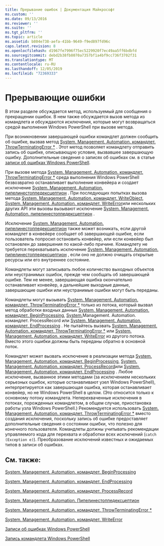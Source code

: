 ```yaml
---
title: Прерывание ошибок | Документация Майкрософт
ms.custom: ''
ms.date: 09/13/2016
ms.reviewer: ''
ms.suite: ''
ms.tgt_pltfrm: ''
ms.topic: article
ms.assetid: b804e738-aefa-41bb-9649-f9ed897fd96c
caps.latest.revision: 8
ms.openlocfilehash: d1967fe7996f75ec5229920f7ec49aa5ff6bdbfd
ms.sourcegitcommit: debd2b38fb8070a7357bf1a4bf9cc736f3702f31
ms.translationtype: MT
ms.contentlocale: ru-RU
ms.lasthandoff: 12/05/2019
ms.locfileid: "72369333"
---
```

# <a name="terminating-errors"></a>Прерывающие ошибки

В этом разделе обсуждается метод, используемый для сообщения о прекращении ошибок. В нем также обсуждается вызов метода из командлета и обсуждаются исключения, которые могут возвращаться средой выполнения Windows PowerShell при вызове метода.

При возникновении завершающей ошибки командлет должен сообщить об ошибке, вызвав метод [System. Management. Automation. командлет. ThrowTerminatingError *](/dotnet/api/System.Management.Automation.Cmdlet.ThrowTerminatingError) . Этот метод позволяет командлету отправить запись об ошибке, описывающую условие, вызвавшее завершающую ошибку. Дополнительные сведения о записях об ошибках см. в статье [записи об ошибках Windows PowerShell](./windows-powershell-error-records.md).

При вызове метода [System. Management. Automation. командлет. ThrowTerminatingError *](/dotnet/api/System.Management.Automation.Cmdlet.ThrowTerminatingError) среда выполнения Windows PowerShell безвозвратно останавливает выполнение конвейера и создает исключение [System. Management. Automation. пипелинестоппедексцептион](/dotnet/api/System.Management.Automation.PipelineStoppedException) . При последующих попытках вызова метода [System. Management. Automation. командлет. WriteObject](/dotnet/api/System.Management.Automation.Cmdlet.WriteObject), [System. Management. Automation. командлет. WriteError](/dotnet/api/System.Management.Automation.Cmdlet.WriteError)или нескольких других API эти вызовы вызывают исключение [System. Management. Automation. пипелинестоппедексцептион](/dotnet/api/System.Management.Automation.PipelineStoppedException) .

Исключение [System. Management. Automation. пипелинестоппедексцептион](/dotnet/api/System.Management.Automation.PipelineStoppedException) также может возникать, если другой командлет в конвейере сообщает об завершающей ошибке, если пользователь попросил остановить конвейер, или если конвейер был остановлен до завершения по какой-либо причине. Командлету не требуется перехватывать исключение [System. Management. Automation. пипелинестоппедексцептион](/dotnet/api/System.Management.Automation.PipelineStoppedException) , если оно не должно очищать открытые ресурсы или его внутреннее состояние.

Командлеты могут записывать любое количество выходных объектов или неустранимых ошибок, прежде чем сообщать об завершающей ошибке. Тем не менее, завершающая ошибка окончательно останавливает конвейер, а дальнейшие выходные данные, завершающие ошибки или неустранимые ошибки могут быть переданы.

Командлеты могут вызывать [System. Management. Automation. командлет. ThrowTerminatingError *](/dotnet/api/System.Management.Automation.Cmdlet.ThrowTerminatingError) только из потока, который вызвал метод обработки входных данных [System. Management. Automation. командлет. BeginProcessing](/dotnet/api/System.Management.Automation.Cmdlet.BeginProcessing), [System.](/dotnet/api/System.Management.Automation.Cmdlet.ProcessRecord)Management. Automation. командлет. ProcessRecord или [System. Management. Automation. командлет. EndProcessing](/dotnet/api/System.Management.Automation.Cmdlet.EndProcessing) . Не пытайтесь вызвать [System. Management. Automation. командлет. ThrowTerminatingError *](/dotnet/api/System.Management.Automation.Cmdlet.ThrowTerminatingError) или [System. Management. Automation. командлет. WriteError](/dotnet/api/System.Management.Automation.Cmdlet.WriteError) из другого потока. Вместо этого ошибки должны быть переданы обратно в основной поток.

Командлет может вызвать исключение в реализации метода [System. Management. Automation. командлет. BeginProcessing](/dotnet/api/System.Management.Automation.Cmdlet.BeginProcessing), [System. Management. Automation. командлет. ProcessRecord](/dotnet/api/System.Management.Automation.Cmdlet.ProcessRecord)или [System. Management. Automation. командлет. EndProcessing](/dotnet/api/System.Management.Automation.Cmdlet.EndProcessing) . Любое исключение, вызванное этими методами (за исключением нескольких серьезных ошибок, которые останавливают узел Windows PowerShell), интерпретируется как завершающая ошибка, которая останавливает конвейер, но не Windows PowerShell в целом. (Это относится только к основному потоку командлета. Неперехваченные исключения в потоках, порожденных командлетом, в общем случае, приостановка работы узла Windows PowerShell.) Рекомендуется использовать [System. Management. Automation. командлет. ThrowTerminatingError *](/dotnet/api/System.Management.Automation.Cmdlet.ThrowTerminatingError) вместо создания исключения, поскольку запись об ошибке предоставляет дополнительные сведения о состоянии ошибки, что полезно для конечного пользователя. Командлеты должны учитывать рекомендации управляемого кода для перехвата и обработки всех исключений (`catch (Exception e)`). Преобразование исключений известных и ожидаемых типов в записи об ошибках.

## <a name="see-also"></a>См. также:

[System. Management. Automation. командлет. BeginProcessing](/dotnet/api/System.Management.Automation.Cmdlet.BeginProcessing)

[System. Management. Automation. командлет. EndProcessing](/dotnet/api/System.Management.Automation.Cmdlet.EndProcessing)

[System. Management. Automation. командлет. ProcessRecord](/dotnet/api/System.Management.Automation.Cmdlet.ProcessRecord)

[System. Management. Automation. Пипелинестоппедексцептион](/dotnet/api/System.Management.Automation.PipelineStoppedException)

[System. Management. Automation. командлет. ThrowTerminatingError *](/dotnet/api/System.Management.Automation.Cmdlet.ThrowTerminatingError)

[System. Management. Automation. командлет. WriteError](/dotnet/api/System.Management.Automation.Cmdlet.WriteError)

[Записи об ошибках Windows PowerShell](./windows-powershell-error-records.md)

[Запись командлета Windows PowerShell](./writing-a-windows-powershell-cmdlet.md)
